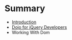 # Summary

* [Introduction](introduction.md)
* [Dojo for jQuery Developers](dojo_for_jquery_developers.md)
* Working With Dom

